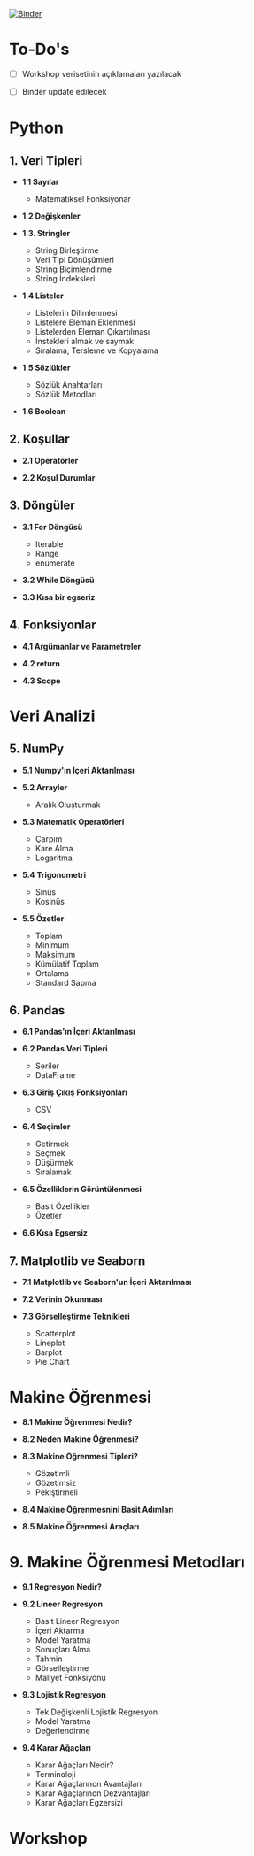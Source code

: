 [![Binder](https://mybinder.org/badge_logo.svg)](https://mybinder.org/v2/gh/cobanov/python-and-ml-education/HEAD)


# To-Do's
- [ ] Workshop verisetinin açıklamaları yazılacak
- [ ] Binder update edilecek


# Python

## 1. Veri Tipleri

- **1.1 Sayılar**
	- Matematiksel Fonksiyonar

- **1.2 Değişkenler**

- **1.3. Stringler**
	- String Birleştirme
	- Veri Tipi Dönüşümleri
	- String Biçimlendirme
	- String İndeksleri

- **1.4 Listeler**
	- Listelerin Dilimlenmesi
	- Listelere Eleman Eklenmesi
	- Listelerden Eleman Çıkartılması
	- İnstekleri almak ve saymak
	- Sıralama, Tersleme ve Kopyalama

- **1.5 Sözlükler**
	- Sözlük Anahtarları
	- Sözlük Metodları

- **1.6 Boolean**

## 2. Koşullar

- **2.1 Operatörler**

- **2.2 Koşul Durumlar**


## 3. Döngüler

- **3.1 For Döngüsü**
	- Iterable
	- Range
	- enumerate

- **3.2 While Döngüsü**

- **3.3 Kısa bir egseriz**


## 4. Fonksiyonlar

- **4.1 Argümanlar ve Parametreler**

- **4.2 return**

- **4.3 Scope**


# Veri Analizi

## 5. NumPy

- **5.1 Numpy'ın İçeri Aktarılması**

- **5.2 Arrayler**
	- Aralık Oluşturmak

- **5.3 Matematik Operatörleri**
	- Çarpım
	- Kare Alma
	- Logaritma

- **5.4 Trigonometri**
	- Sinüs
	- Kosinüs

- **5.5 Özetler**
	- Toplam
	- Minimum
	- Maksimum
	- Kümülatif Toplam
	- Ortalama
 	- Standard Sapma

## 6. Pandas

- **6.1 Pandas'ın İçeri Aktarılması**

- **6.2 Pandas Veri Tipleri**
	- Seriler
	- DataFrame

- **6.3 Giriş Çıkış Fonksiyonları**
 	- CSV

- **6.4 Seçimler**
	- Getirmek
	- Seçmek
	- Düşürmek
	- Sıralamak

- **6.5 Özelliklerin Görüntülenmesi**
	- Basit Özellikler
	- Özetler

- **6.6 Kısa Egsersiz**


## 7. Matplotlib ve Seaborn

- **7.1 Matplotlib ve Seaborn'un İçeri Aktarılması**

- **7.2 Verinin Okunması**

- **7.3 Görselleştirme Teknikleri**
	- Scatterplot
	- Lineplot
	- Barplot
	- Pie Chart


# Makine Öğrenmesi

- **8.1 Makine Öğrenmesi Nedir?**

- **8.2 Neden Makine Öğrenmesi?**

- **8.3 Makine Öğrenmesi Tipleri?**
	- Gözetimli
	- Gözetimsiz
	- Pekiştirmeli

- **8.4 Makine Öğrenmesnini Basit Adımları**

- **8.5 Makine Öğrenmesi Araçları**

# 9. Makine Öğrenmesi Metodları

- **9.1 Regresyon Nedir?**

- **9.2 Lineer Regresyon**
	- Basit Lineer Regresyon
	- İçeri Aktarma
	- Model Yaratma
    - Sonuçları Alma
    - Tahmin
    - Görselleştirme
    - Maliyet Fonksiyonu
    
- **9.3 Lojistik Regresyon**
	- Tek Değişkenli Lojistik Regresyon
	- Model Yaratma
    - Değerlendirme

- **9.4 Karar Ağaçları**
	- Karar Ağaçları Nedir?
	- Terminoloji
	- Karar Ağaçlarınon Avantajları
	- Karar Ağaçlarınon Dezvantajları
	- Karar Ağaçları Egzersizi


# Workshop




























